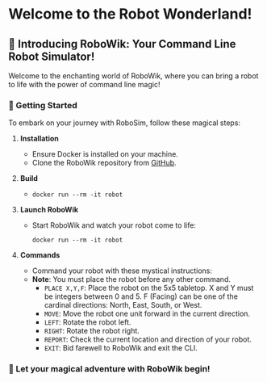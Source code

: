 # Welcome to the Robot Wonderland!

## 🤖 Introducing RoboWik: Your Command Line Robot Simulator!

Welcome to the enchanting world of RoboWik, where you can bring a robot to life with the power of command line magic!

### 📜 Getting Started

To embark on your journey with RoboSim, follow these magical steps:

1. **Installation**
    - Ensure Docker is installed on your machine.
    - Clone the RoboWik repository from [GitHub](https://github.com/ninigix/robot).

2. **Build**
    - ```
      docker run --rm -it robot
      ```

3. **Launch RoboWik**
    - Start RoboWik and watch your robot come to life:
      ```
      docker run --rm -it robot
      ```

4. **Commands**
    - Command your robot with these mystical instructions:
    - **Note**: You must place the robot before any other command.
        - `PLACE X,Y,F`: Place the robot on the 5x5 tabletop. X and Y must be integers between 0 and 5. F (Facing) can be one of the cardinal directions: North, East, South, or West.
        - `MOVE`: Move the robot one unit forward in the current direction.
        - `LEFT`: Rotate the robot left.
        - `RIGHT`: Rotate the robot right.
        - `REPORT`: Check the current location and direction of your robot.
        - `EXIT`: Bid farewell to RoboWik and exit the CLI.


### 🌟 Let your magical adventure with RoboWik begin!